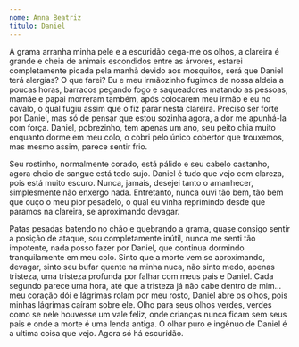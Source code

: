```yaml
---
nome: Anna Beatriz
titulo: Daniel
---
```


A grama arranha minha pele e a escuridão cega-me os olhos, a clareira é grande e cheia de animais escondidos entre as árvores, estarei completamente picada pela manhã  devido aos mosquitos, será que Daniel terá alergias? O que farei?  Eu e meu irmãozinho fugimos de nossa aldeia a poucas horas, barracos pegando fogo e saqueadores matando as pessoas, mamãe e papai morreram também, após colocarem meu irmão e eu no cavalo, o qual fugiu assim que o fiz parar nesta clareira. Preciso ser forte por Daniel, mas só de pensar que estou sozinha agora, a dor me apunhá-la com força. Daniel, pobrezinho, tem apenas um ano, seu peito chia muito enquanto dorme em meu colo, o cobri pelo único cobertor que trouxemos, mas mesmo assim, parece sentir frio.

Seu rostinho, normalmente corado, está pálido e seu cabelo castanho, agora cheio de sangue está todo sujo. Daniel é tudo que vejo com clareza, pois está muito escuro. Nunca, jamais, desejei tanto o amanhecer, simplesmente não enxergo nada. Entretanto, nunca ouvi tão bem, tão bem que ouço o meu pior pesadelo, o qual eu vinha reprimindo desde que paramos na clareira, se aproximando devagar.

Patas pesadas batendo no chão e quebrando a grama, quase consigo sentir a posição de ataque, sou completamente inútil, nunca me senti tão impotente, nada posso fazer por Daniel, que continua dormindo tranquilamente em meu colo. Sinto que a morte vem se aproximando, devagar, sinto seu bufar quente na minha nuca, não sinto medo, apenas tristeza, uma tristeza profunda por falhar com meus pais e Daniel. Cada segundo parece uma hora, até que a tristeza já não cabe dentro de mim... meu coração dói e lágrimas rolam por meu rosto, Daniel abre os olhos, pois minhas lágrimas caíram sobre ele. Olho para seus olhos verdes, verdes como se nele  houvesse um vale feliz, onde crianças nunca ficam sem seus pais e onde a morte é uma lenda antiga. O olhar puro e ingênuo de Daniel é a ultima coisa que vejo. Agora só há escuridão.

